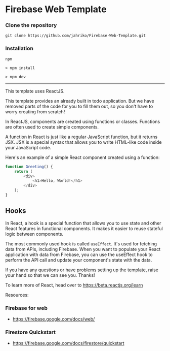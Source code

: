 # Firebase Web Template

### Clone the repository

```
git clone https://github.com/jahriko/Firebase-Web-Template.git

```

### Installation

`npm`

```
> npm install

> npm dev
```

---

This template uses ReactJS.

This template provides an already built in todo application. But we have removed parts of the code for you to fill them out, so you don't have to worry creating from scratch!

In ReactJS, components are created using functions or classes. Functions are often used to create simple components.

A function in React is just like a regular JavaScript function, but it returns JSX. JSX is a special syntax that allows you to write HTML-like code inside your JavaScript code.

Here's an example of a simple React component created using a function:

```js
function Greeting() {
	return (
		<div>
			<h1>Hello, World!</h1>
		</div>
	);
}
```

## Hooks

In React, a hook is a special function that allows you to use state and other React features in functional components. It makes it easier to reuse stateful logic between components.

The most commonly used hook is called `useEffect`. It's used for fetching data from APIs, including Firebase. When you want to populate your React application with data from Firebase, you can use the useEffect hook to perform the API call and update your component's state with the data.

If you have any questions or have problems setting up the template, raise your hand so that we can see you. Thanks!

To learn more of React, head over to https://beta.reactjs.org/learn

Resources:

### Firebase for web

- https://firebase.google.com/docs/web/

### Firestore Quickstart

- https://firebase.google.com/docs/firestore/quickstart
